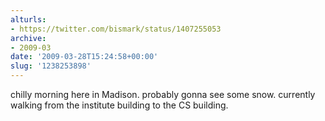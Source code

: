 ```yaml
---
alturls:
- https://twitter.com/bismark/status/1407255053
archive:
- 2009-03
date: '2009-03-28T15:24:58+00:00'
slug: '1238253898'
---
```


chilly morning here in Madison. probably gonna see some snow. currently walking from the institute building to the CS building.

